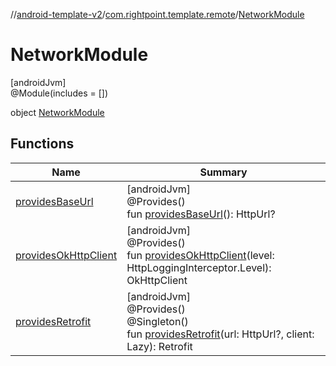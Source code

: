 //[android-template-v2](../../../index.md)/[com.rightpoint.template.remote](../index.md)/[NetworkModule](index.md)

# NetworkModule

[androidJvm]\
@Module(includes = [])

object [NetworkModule](index.md)

## Functions

| Name | Summary |
|---|---|
| [providesBaseUrl](provides-base-url.md) | [androidJvm]<br>@Provides()<br>fun [providesBaseUrl](provides-base-url.md)(): HttpUrl? |
| [providesOkHttpClient](provides-ok-http-client.md) | [androidJvm]<br>@Provides()<br>fun [providesOkHttpClient](provides-ok-http-client.md)(level: HttpLoggingInterceptor.Level): OkHttpClient |
| [providesRetrofit](provides-retrofit.md) | [androidJvm]<br>@Provides()<br>@Singleton()<br>fun [providesRetrofit](provides-retrofit.md)(url: HttpUrl?, client: Lazy<OkHttpClient>): Retrofit |
